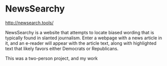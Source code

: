 # NewsSearchy
http://newsearch.tools/

NewsSearchy is a website that attempts to locate biased wording that is typically found in slanted journalism. Enter a webpage with a news article in it, and an e-reader will appear with the article text, along with highlighted text that likely favors either Democrats or Republicans.

This was a two-person project, and my work 

